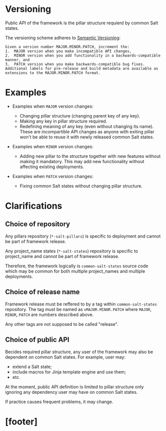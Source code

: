
# Versioning #

Public API of the framework is the pillar structure requierd by
common Salt states.

The versioning scheme adheres to [Semantic Versioning][1]:
```
Given a version number MAJOR.MINOR.PATCH, increment the:
1.  MAJOR version when you make incompatible API changes,
2.  MINOR version when you add functionality in a backwards-compatible manner, and
3.  PATCH version when you make backwards-compatible bug fixes.
Additional labels for pre-release and build metadata are available as extensions to the MAJOR.MINOR.PATCH format.
```

# Examples #

*   Examples when `MAJOR` version changes:
    *   Changing pillar structure (changing parent key of any key).
    *   Making any key in pillar structure required.
    *   Redefining meaning of any key (even without changing its name).
    These are incompartible API changes as anyone with exiting pillar
    won't be able to reuse it with newly released common Salt states.

*   Examples when `MINOR` version changes:
    *   Adding new pillar to the structure together with new features
        without making it mandatory.
    This may add new functionality without affecting existing deployments.

*   Examples when `PATCH` version changes:
    *   Fixing common Salt states without changing pillar structure.

# Clarifications #

## Choice of repository ##

Any pillars repository (`*-salt-pillars`) is specific to deployment and
cannot be part of framework release.

Any project_name states (`*-salt-states`) repository is specific to project_name and
cannot be part of framework release.

Therefore, the framework logically is `common-salt-states` source code
which may be common for both multiple project_names and multiple deployments.

## Choice of release name ##

Framework release must be reffered to by a tag within `common-salt-states`
repository. The tag must be named as `vMAJOR.MINOR.PATCH`
where `MAJOR`, `MINOR`, `PATCH` are numbers described above.

Any other tags are not supposed to be called "release".

## Choice of public API ##

Becides required pillar structure, any user of the framework may also
be dependent on common Salt states. For example, user may:
*   extend a Salt state;
*   include macros for Jinja template engine and use them;
*   etc.

At the moment, public API definition is limited to pillar structure only
ignoring any dependency user may have on common Salt states.

If practice causes frequent problems, it may change.

# [footer] #

[1]: http://semver.org/

